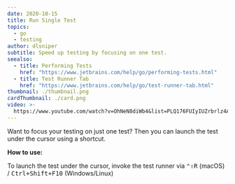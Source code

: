```yaml
---
date: 2020-10-15
title: Run Single Test
topics:
  - go
  - testing
author: dlsniper
subtitle: Speed up testing by focusing on one test.
seealso:
  - title: Performing Tests
    href: "https://www.jetbrains.com/help/go/performing-tests.html"
  - title: Test Runner Tab
    href: "https://www.jetbrains.com/help/go/test-runner-tab.html"
thumbnail: ./thumbnail.png
cardThumbnail: ./card.png
video: >-
  https://www.youtube.com/watch?v=OhNeN8diWb4&list=PLQ176FUIyIUZrbrlz4AY1V8VzBJKZyVlW&index=109
---
```


Want to focus your testing on just one test? Then you can
launch the test under the cursor using a shortcut.

**How to use:**

To launch the test under the cursor, invoke the test runner via <kbd>⌃⇧R</kbd> (macOS) / <kbd>Ctrl+Shift+F10</kbd> (Windows/Linux)
